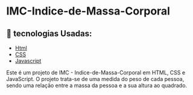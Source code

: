# IMC-Indice-de-Massa-Corporal
## 🚀 tecnologias Usadas:
- [Html](https://developer.mozilla.org/pt-BR/docs/Web/HTML/Element/html/)  
- [CSS](https://developer.mozilla.org/pt-BR/docs/Web/CSS) 
- [Javascript](https://developer.mozilla.org/pt-BR/docs/Web/JavaScript)


<p>Este é um projeto de IMC - Indice-de-Massa-Corporal
  em HTML, CSS e JavaScript. O projeto trata-se de uma medida do peso de cada pessoa, sendo uma relação entre a massa da pessoa e a sua altura ao quadrado.</p>

<br>
